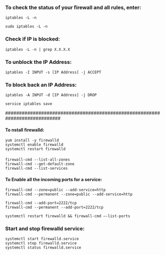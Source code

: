 ### To check the status of your firewall and all rules, enter:
```
iptables -L -n
```
```
sudo iptables -L -n
````

### Check if IP is blocked:
```
iptables -L -n | grep X.X.X.X
```
### To unblock the IP Address:
```
iptables -I INPUT -s [IP Address] -j ACCEPT
```
### To block back an IP Address:
```
iptables -A INPUT -d [IP Address] -j DROP
```
```
service iptables save
```

############################################################################
#### To nstall firewalld:
```
yum install -y firewalld
systemctl enable firewalld
systemctl restart firewalld
```
####
```
firewall-cmd --list-all-zones
firewall-cmd --get-default-zone
firewall-cmd --list-services
```


#### To Enable all the incoming ports for a service:
```
firewall-cmd --zone=public --add-service=http
firewall-cmd --permanent --zone=public --add-service=http
```
```
firewall-cmd --add-port=2222/tcp
firewall-cmd --permanent --add-port=2222/tcp
```
```
systemctl restart firewalld && firewall-cmd –-list-ports
```

### Start and stop firewalld service:
```
systemctl start firewalld.service
systemctl stop firewalld.service
systemctl status firewalld.service
```

